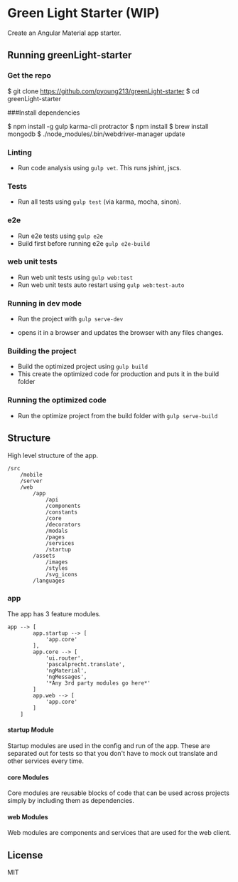 Green Light Starter (WIP)
========

Create an Angular Material app starter.

## Running greenLight-starter

### Get the repo
$ git clone https://github.com/pyoung213/greenLight-starter
$ cd greenLight-starter

###Install dependencies

$ npm install -g gulp karma-cli protractor
$ npm install
$ brew install mongodb
$ ./node_modules/.bin/webdriver-manager update

### Linting
 - Run code analysis using `gulp vet`. This runs jshint, jscs.

### Tests
 - Run all tests using `gulp test` (via karma, mocha, sinon).

### e2e
  - Run e2e tests using `gulp e2e`
  - Build first before running e2e `gulp e2e-build`

### web unit tests
  - Run web unit tests using `gulp web:test`
  - Run web unit tests auto restart using `gulp web:test-auto`

### Running in dev mode
 - Run the project with `gulp serve-dev`

 - opens it in a browser and updates the browser with any files changes.

### Building the project
 - Build the optimized project using `gulp build`
 - This create the optimized code for production and puts it in the build folder

### Running the optimized code
 - Run the optimize project from the build folder with `gulp serve-build`

## Structure
High level structure of the app.

	/src
        /mobile
        /server
		/web
			/app
                /api
                /components
                /constants
                /core
                /decorators
                /modals
                /pages
                /services
                /startup
            /assets
                /images
                /styles
                /svg_icons
            /languages

### app
The app has 3 feature modules.

```
app --> [
        app.startup --> [
            'app.core'
        ],
        app.core --> [
            'ui.router',
            'pascalprecht.translate',
            'ngMaterial',
            'ngMessages',
            '*Any 3rd party modules go here*'
        ]
        app.web --> [
            'app.core'
        ]
    ]
```

#### startup Module
Startup modules are used in the config and run of the app.  These are separated out for tests so that you don't have to mock out translate and other services every time.

#### core Modules
Core modules are reusable blocks of code that can be used across projects simply by including them as dependencies.

#### web Modules
Web modules are components and services that are used for the web client.

## License

MIT
